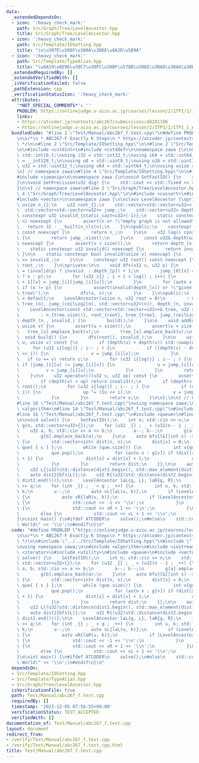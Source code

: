 ```yaml
---
data:
  _extendedDependsOn:
  - icon: ':heavy_check_mark:'
    path: Src/Graph/Tree/LevelAncestor.hpp
    title: Src/Graph/Tree/LevelAncestor.hpp
  - icon: ':heavy_check_mark:'
    path: Src/Template/IOSetting.hpp
    title: "io\u307E\u308F\u308A\u306E\u8A2D\u5B9A"
  - icon: ':heavy_check_mark:'
    path: Src/Template/TypeAlias.hpp
    title: "\u6A19\u6E96\u30C7\u30FC\u30BF\u578B\u306E\u30A8\u30A4\u30EA\u30A2\u30B9"
  _extendedRequiredBy: []
  _extendedVerifiedWith: []
  _isVerificationFailed: false
  _pathExtension: cpp
  _verificationStatusIcon: ':heavy_check_mark:'
  attributes:
    '*NOT_SPECIAL_COMMENTS*': ''
    PROBLEM: https://onlinejudge.u-aizu.ac.jp/courses/lesson/2/ITP1/1/ITP1_1_A
    links:
    - https://atcoder.jp/contests/abc267/submissions/48201106
    - https://onlinejudge.u-aizu.ac.jp/courses/lesson/2/ITP1/1/ITP1_1_A
  bundledCode: "#line 1 \"Test/Manual/abc267_f.test.cpp\"\n#define PROBLEM \"https://onlinejudge.u-aizu.ac.jp/courses/lesson/2/ITP1/1/ITP1_1_A\"\
    \n\n/*\n * ABC267-F Exactly K Steps\n * https://atcoder.jp/contests/abc267/submissions/48201106\n\
    \ */\n\n#line 2 \"Src/Template/IOSetting.hpp\"\n\n#line 2 \"Src/Template/TypeAlias.hpp\"\
    \n\n#include <cstdint>\n#include <cstddef>\n\nnamespace zawa {\n\nusing i16 =\
    \ std::int16_t;\nusing i32 = std::int32_t;\nusing i64 = std::int64_t;\nusing i128\
    \ = __int128_t;\n\nusing u8 = std::uint8_t;\nusing u16 = std::uint16_t;\nusing\
    \ u32 = std::uint32_t;\nusing u64 = std::uint64_t;\n\nusing usize = std::size_t;\n\
    \n} // namespace zawa\n#line 4 \"Src/Template/IOSetting.hpp\"\n\n#include <iostream>\n\
    #include <iomanip>\n\nnamespace zawa {\n\nvoid SetFastIO() {\n    std::cin.tie(nullptr)->sync_with_stdio(false);\n\
    }\n\nvoid SetPrecision(u32 dig) {\n    std::cout << std::fixed << std::setprecision(dig);\n\
    }\n\n} // namespace zawa\n#line 2 \"Src/Graph/Tree/LevelAncestor.hpp\"\n\n#line\
    \ 4 \"Src/Graph/Tree/LevelAncestor.hpp\"\n\n#include <cassert>\n#include <utility>\n\
    #include <vector>\n\nnamespace zawa {\n\nclass LevelAncestor {\nprivate:\n   \
    \ usize n_{};\n    u32 root_{};\n    std::vector<std::vector<u32>> tree_;\n  \
    \  std::vector<std::vector<u32>> jump_;\n    std::vector<u32> depth_;\n\n    static\
    \ constexpr u32 invalid_{static_cast<u32>(-1)};\n    static constexpr u32 ceilLog2(u32\
    \ n) noexcept {\n        assert(n or !\"empty graph is not allowed\");\n     \
    \   return 32 - __builtin_clz(n);\n    }\n\npublic:\n    constexpr usize size()\
    \ const noexcept {\n        return n_;\n    }\n\n    u32 log() const noexcept\
    \ {\n        return jump_.size();\n    }\n\n    const u32& depth(u32 v) const\
    \ noexcept {\n        assert(v < size());\n        return depth_[v];\n    }\n\n\
    \    static constexpr u32 invalid() noexcept {\n        return invalid_;\n   \
    \ }\n\n    static constexpr bool invalid(usize v) noexcept {\n        return v\
    \ == invalid_;\n    }\n\n    constexpr u32 root() const noexcept {\n        return\
    \ root_;\n    }\n\nprivate:\n\n    void dfs(u32 v, u32 p) {\n        depth_[v]\
    \ = (invalid(p) ? invalid_ : depth_[p]) + 1;\n        jump_[0][v] = (invalid(p)\
    \ ? v : p);\n        for (u32 i{} ; i + 1 < log() ; i++) {\n            jump_[i\
    \ + 1][v] = jump_[i][jump_[i][v]];\n        }\n        for (auto x : tree_[v])\
    \ if (x != p) {\n            assert(invalid(depth_[x]) or !\"given graph is not\
    \ tree\");\n            dfs(x, v);\n        }\n    }\n\npublic:\n    LevelAncestor()\
    \ = default;\n    LevelAncestor(usize n, u32 root = 0)\n        : n_{n}, root_{root},\
    \ tree_(n), jump_(ceilLog2(n), std::vector<u32>(n)), depth_(n, invalid_) {}\n\
    \    LevelAncestor(const std::vector<std::vector<u32>>& tree, u32 root = 0) \n\
    \        : n_{tree.size()}, root_{root}, tree_{tree}, jump_(ceilLog2(n_), std::vector<u32>(n_)),\
    \ depth_(n_, invalid_) {\n        build();\n    }\n\n    void addEdge(usize u,\
    \ usize v) {\n        assert(u < size());\n        assert(v < size());\n     \
    \   tree_[u].emplace_back(v);\n        tree_[v].emplace_back(u);\n    }\n\n  \
    \  void build() {\n        dfs(root(), invalid_);\n    }\n\n    usize lca(usize\
    \ u, usize v) const {\n        if (depth(u) > depth(v)) std::swap(u, v);\n   \
    \     for (u32 i{log()} ; i-- ; ) {\n            if ((depth(v) - depth(u)) & (1u\
    \ << i)) {\n                v = jump_[i][v];\n            }\n        }\n     \
    \   if (u == v) return u;\n        for (u32 i{log()} ; i-- ; ) {\n           \
    \ if (jump_[i][u] != jump_[i][v]) {\n                u = jump_[i][u];\n      \
    \          v = jump_[i][v];\n            }\n        }\n        return jump_[0][u];\n\
    \    }\n\n    u32 operator()(u32 v, u32 up) const {\n        assert(v < size());\n\
    \        if (depth(v) < up) return invalid();\n        if (depth(v) == up) return\
    \ root();\n        for (u32 i{log()} ; i-- ; ) {\n            if (up & (1u <<\
    \ i)) {\n                up ^= (1u << i);\n                v = jump_[i][v];\n\
    \            }\n        }\n        return v;\n    }\n\n};\n\n} // namespace zawa\n\
    #line 10 \"Test/Manual/abc267_f.test.cpp\"\nusing namespace zawa;\n\n#include\
    \ <algorithm>\n#line 14 \"Test/Manual/abc267_f.test.cpp\"\n#include <iterator>\n\
    #line 16 \"Test/Manual/abc267_f.test.cpp\"\n#include <queue>\n#line 18 \"Test/Manual/abc267_f.test.cpp\"\
    \n\nvoid solve() {\n    SetFastIO();\n    int n; std::cin >> n;\n    std::vector\
    \ g(n, std::vector<u32>{});\n    for (u32 _{} ; _ < (u32)n - 1 ; _++) {\n    \
    \    u32 a, b; std::cin >> a >> b;\n        a--; b--;\n        g[a].emplace_back(b);\n\
    \        g[b].emplace_back(a);\n    }\n\n    auto bfs{[&](int s) -> std::vector<int>\
    \ {\n        std::vector<int> dist(n, n);\n        dist[s] = 0;\n        std::queue<int>\
    \ que{ { s } };\n        while (que.size()) {\n            int v{que.front()};\n\
    \            que.pop();\n            for (auto x : g[v]) if (dist[x] > dist[v]\
    \ + 1) {\n                dist[x] = dist[v] + 1;\n                que.emplace(x);\n\
    \            }\n        }\n        return dist;\n    }};\n\n    auto dist1{bfs(0)};\n\
    \    u32 L{(u32)std::distance(dist1.begin(), std::max_element(dist1.begin(), dist1.end()))};\n\
    \    auto dist2{bfs(L)};\n    u32 R{(u32)std::distance(dist2.begin(), std::max_element(dist2.begin(),\
    \ dist2.end()))};\n\n    LevelAncestor laL{g, L}, laR{g, R};\n    int q; std::cin\
    \ >> q;\n    for (int _{} ; _ < q ; _++) {\n        int u, k; std::cin >> u >>\
    \ k;\n        u--;\n        auto vL{laL(u, k)};\n        if (LevelAncestor::invalid(vL))\
    \ {\n            auto vR{laR(u, k)};\n            if (LevelAncestor::invalid(vR))\
    \ {\n                std::cout << -1 << '\\n';\n            }\n            else\
    \ {\n                std::cout << vR + 1 << '\\n';\n            }\n        }\n\
    \        else {\n            std::cout << vL + 1 << '\\n';\n        }\n    }\n\
    }\n\nint main() {\n#ifdef ATCODER\n    solve();\n#else\n    std::cout << \"Hello\
    \ World\" << '\\n';\n#endif\n}\n"
  code: "#define PROBLEM \"https://onlinejudge.u-aizu.ac.jp/courses/lesson/2/ITP1/1/ITP1_1_A\"\
    \n\n/*\n * ABC267-F Exactly K Steps\n * https://atcoder.jp/contests/abc267/submissions/48201106\n\
    \ */\n\n#include \"../../Src/Template/IOSetting.hpp\"\n#include \"../../Src/Graph/Tree/LevelAncestor.hpp\"\
    \nusing namespace zawa;\n\n#include <algorithm>\n#include <iostream>\n#include\
    \ <iterator>\n#include <utility>\n#include <queue>\n#include <vector>\n\nvoid\
    \ solve() {\n    SetFastIO();\n    int n; std::cin >> n;\n    std::vector g(n,\
    \ std::vector<u32>{});\n    for (u32 _{} ; _ < (u32)n - 1 ; _++) {\n        u32\
    \ a, b; std::cin >> a >> b;\n        a--; b--;\n        g[a].emplace_back(b);\n\
    \        g[b].emplace_back(a);\n    }\n\n    auto bfs{[&](int s) -> std::vector<int>\
    \ {\n        std::vector<int> dist(n, n);\n        dist[s] = 0;\n        std::queue<int>\
    \ que{ { s } };\n        while (que.size()) {\n            int v{que.front()};\n\
    \            que.pop();\n            for (auto x : g[v]) if (dist[x] > dist[v]\
    \ + 1) {\n                dist[x] = dist[v] + 1;\n                que.emplace(x);\n\
    \            }\n        }\n        return dist;\n    }};\n\n    auto dist1{bfs(0)};\n\
    \    u32 L{(u32)std::distance(dist1.begin(), std::max_element(dist1.begin(), dist1.end()))};\n\
    \    auto dist2{bfs(L)};\n    u32 R{(u32)std::distance(dist2.begin(), std::max_element(dist2.begin(),\
    \ dist2.end()))};\n\n    LevelAncestor laL{g, L}, laR{g, R};\n    int q; std::cin\
    \ >> q;\n    for (int _{} ; _ < q ; _++) {\n        int u, k; std::cin >> u >>\
    \ k;\n        u--;\n        auto vL{laL(u, k)};\n        if (LevelAncestor::invalid(vL))\
    \ {\n            auto vR{laR(u, k)};\n            if (LevelAncestor::invalid(vR))\
    \ {\n                std::cout << -1 << '\\n';\n            }\n            else\
    \ {\n                std::cout << vR + 1 << '\\n';\n            }\n        }\n\
    \        else {\n            std::cout << vL + 1 << '\\n';\n        }\n    }\n\
    }\n\nint main() {\n#ifdef ATCODER\n    solve();\n#else\n    std::cout << \"Hello\
    \ World\" << '\\n';\n#endif\n}\n"
  dependsOn:
  - Src/Template/IOSetting.hpp
  - Src/Template/TypeAlias.hpp
  - Src/Graph/Tree/LevelAncestor.hpp
  isVerificationFile: true
  path: Test/Manual/abc267_f.test.cpp
  requiredBy: []
  timestamp: '2023-12-05 07:56:55+09:00'
  verificationStatus: TEST_ACCEPTED
  verifiedWith: []
documentation_of: Test/Manual/abc267_f.test.cpp
layout: document
redirect_from:
- /verify/Test/Manual/abc267_f.test.cpp
- /verify/Test/Manual/abc267_f.test.cpp.html
title: Test/Manual/abc267_f.test.cpp
---
```

